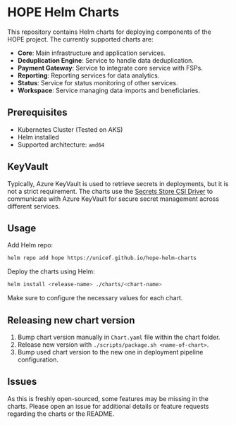 # HOPE Helm Charts

This repository contains Helm charts for deploying components of the HOPE project. The currently supported charts are:
- **Core**: Main infrastructure and application services.
- **Deduplication Engine**: Service to handle data deduplication.
- **Payment Gateway**: Service to integrate core service with FSPs.
- **Reporting**: Reporting services for data analytics.
- **Status**: Service for status monitoring of other services.
- **Workspace**: Service managing data imports and beneficiaries.

## Prerequisites
- Kubernetes Cluster (Tested on AKS)
- Helm installed
- Supported architecture: `amd64`

## KeyVault
Typically, Azure KeyVault is used to retrieve secrets in deployments, but it is not a strict requirement. The charts use the [Secrets Store CSI Driver](https://secrets-store-csi-driver.sigs.k8s.io/) to communicate with Azure KeyVault for secure secret management across different services.

## Usage
Add Helm repo:
```bash
helm repo add hope https://unicef.github.io/hope-helm-charts
```

Deploy the charts using Helm:
```bash
helm install <release-name> ./charts/<chart-name>
```

Make sure to configure the necessary values for each chart.

## Releasing new chart version

1. Bump chart version manually in `Chart.yaml` file within the chart folder.
2. Release new version with `./scripts/package.sh <name-of-chart>`.
3. Bump used chart version to the new one in deployment pipeline configuration.

## Issues
As this is freshly open-sourced, some features may be missing in the charts. Please open an issue for additional details or feature requests regarding the charts or the README.
